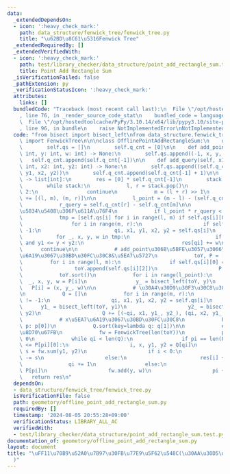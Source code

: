 ```yaml
---
data:
  _extendedDependsOn:
  - icon: ':heavy_check_mark:'
    path: data_structure/fenwick_tree/fenwick_tree.py
    title: "\u62BD\u8C61\u5316Fenwick Tree"
  _extendedRequiredBy: []
  _extendedVerifiedWith:
  - icon: ':heavy_check_mark:'
    path: test/library_checker/data_structure/point_add_rectangle_sum.test.py
    title: Point Add Rectangle Sum
  _isVerificationFailed: false
  _pathExtension: py
  _verificationStatusIcon: ':heavy_check_mark:'
  attributes:
    links: []
  bundledCode: "Traceback (most recent call last):\n  File \"/opt/hostedtoolcache/PyPy/3.10.14/x64/lib/pypy3.10/site-packages/onlinejudge_verify/documentation/build.py\"\
    , line 76, in _render_source_code_stat\n    bundled_code = language.bundle(\n\
    \  File \"/opt/hostedtoolcache/PyPy/3.10.14/x64/lib/pypy3.10/site-packages/onlinejudge_verify/languages/python.py\"\
    , line 96, in bundle\n    raise NotImplementedError\nNotImplementedError\n"
  code: "from bisect import bisect_left\nfrom data_structure.fenwick_tree.fenwick_tree\
    \ import FenwickTree\n\n\nclass OfflinePointAddRectangleSum:\n    def __init__(self):\n\
    \        self.qs = []\n        self.q_cnt = [0]\n\n    def add_point(self, x:\
    \ int, y: int, w: int) -> None:\n        self.qs.append((-1, x, y, w))\n     \
    \   self.q_cnt.append(self.q_cnt[-1])\n\n    def add_query(self, x1: int, y1:\
    \ int, x2: int, y2: int) -> None:\n        self.qs.append((self.q_cnt[-1], x1,\
    \ y1, x2, y2))\n        self.q_cnt.append(self.q_cnt[-1] + 1)\n\n    def solve(self)\
    \ -> list[int]:\n        res = [0] * self.q_cnt[-1]\n        stack = [(0, len(self.qs))]\n\
    \        while stack:\n            l, r = stack.pop()\n            if r - l <\
    \ 2:\n                continue\n            m = (l + r) >> 1\n            stack\
    \ += [(l, m), (m, r)]\n\n            l_point = (m - l) - (self.q_cnt[m] - self.q_cnt[l])\n\
    \            r_query = self.q_cnt[r] - self.q_cnt[m]\n\n            # \u72ED\u3044\
    \u5834\u5408\u306F\u611A\u76F4\n            if l_point * r_query < 200:\n    \
    \            tmp = [self.qs[i] for i in range(l, m) if self.qs[i][0] == -1]\n\
    \                for i in range(m, r):\n                    if self.qs[i][0] !=\
    \ -1:\n                        qi, x1, y1, x2, y2 = self.qs[i]\n             \
    \           for _, x, y, w in tmp:\n                            if x1 <= x < x2\
    \ and y1 <= y < y2:\n                                res[qi] += w\n          \
    \      continue\n\n            # add_point\u306B\u5BFE\u3057\u3066\uFF0Cy\u5EA7\
    \u6A19\u3067\u30BD\u30FC\u30C8&\u5EA7\u5727\n            toY, P = [], []\n   \
    \         for i in range(l, m):\n                if self.qs[i][0] == -1:\n   \
    \                 toY.append(self.qs[i][2])\n                    P.append(self.qs[i])\n\
    \            toY.sort()\n            for i in range(l_point):\n              \
    \  _, x, y, w = P[i]\n                y_ = bisect_left(toY, y)\n             \
    \   P[i] = (x, y_, w)\n\n            # \u30A4\u30D9\u30F3\u30C8\u30BD\u30FC\u30C8\
    \n            Q = []\n            for i in range(m, r):\n                if self.qs[i][0]\
    \ != -1:\n                    qi, x1, y1, x2, y2 = self.qs[i]\n              \
    \      y1_ = bisect_left(toY, y1)\n                    y2_ = bisect_left(toY,\
    \ y2)\n                    Q += [(~qi, x1, y1_, y2_), (qi, x2, y1_, y2_)]\n\n\
    \            # x\u5EA7\u6A19\u3067\u30BD\u30FC\u30C8\n            P.sort(key=lambda\
    \ p: p[0])\n            Q.sort(key=lambda q: q[1])\n\n            # \u5E73\u9762\
    \u8D70\u67FB\n            fw = FenwickTree(len(toY))\n            pi, qi = 0,\
    \ 0\n            while qi < len(Q):\n                if pi == len(P) or Q[qi][1]\
    \ <= P[pi][0]:\n                    i, x, y1, y2 = Q[qi]\n                   \
    \ s = fw.sum(y1, y2)\n                    if i < 0:\n                        res[~i]\
    \ -= s\n                    else:\n                        res[i] += s\n     \
    \               qi += 1\n                else:\n                    x, y, w =\
    \ P[pi]\n                    fw.add(y, w)\n                    pi += 1\n     \
    \   return res\n"
  dependsOn:
  - data_structure/fenwick_tree/fenwick_tree.py
  isVerificationFile: false
  path: geometory/offline_point_add_rectangle_sum.py
  requiredBy: []
  timestamp: '2024-08-05 20:55:28+09:00'
  verificationStatus: LIBRARY_ALL_AC
  verifiedWith:
  - test/library_checker/data_structure/point_add_rectangle_sum.test.py
documentation_of: geometory/offline_point_add_rectangle_sum.py
layout: document
title: "\uFF11\u70B9\u52A0\u7B97\u30FB\u77E9\u5F62\u548C(\u30AA\u30D5\u30E9\u30A4\u30F3\
  )"
---
```

